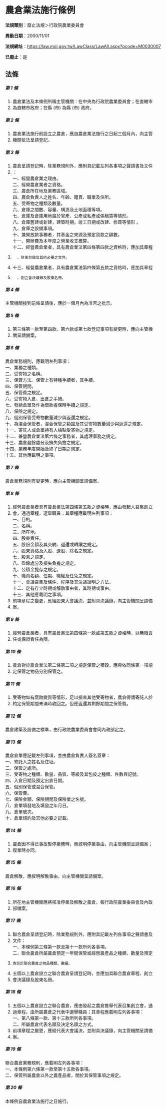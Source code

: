 # 農倉業法施行條例

**法規類別**：廢止法規＞行政院農業委員會

**異動日期**：2000/11/01  

**法規網址**：https://law.moj.gov.tw/LawClass/LawAll.aspx?pcode=M0030007

**已廢止**：是



## 法條
##### 第 1 條
1. 農倉業法及本條例所稱主管機關：在中央為行政院農業委員會；在直轄市
1. 為直轄市政府；在縣 (市) 為縣 (市) 政府。

##### 第 2 條
1. 農倉業法施行前設立之農倉，應自農倉業法施行之日起三個月內，向主管
1. 機關依法呈請登記。

##### 第 3 條
1. 農倉呈請登記時，除業務規則外，應附具記載左列各事項之聲請書及文件
1. ：  
一、經營農倉業之理由。  
二、經營農倉業者之資格。  
三、農倉所在地及業務區域。  
四、農倉負責人之姓名、年齡、籍貫、職業及住所。  
五、受寄物之種類及數量。  
六、倉庫之間數、容量、構造及土地面積等項。  
七、倉庫及倉庫用地屬於官產、公產或私產或係租賃等情形。  
八、倉庫舊建或新建，建築時期，竣工日期或改建、修葺等情形 。  
九、倉庫之設備事項。  
十、兼營放款事務者，其基金之來源及預定貨款之額數。  
十一、開辦費及本年度之營業收支概算。  
十二、經營農倉業者，具有農倉業法第四條第四款之資格時，應加具章程
1.       、財產目錄及其他必要之文件。
1. 十三、經營農倉業者，具有農倉業法第四條第五款之資格時，應加具章程
1.       、創立會決議錄及股東名冊。

##### 第 4 條
主管機關接到前條呈請後，應於一個月內為准否之批示。

##### 第 5 條
1. 第三條第一款至第四款、第六款或第七款登記事項有變更時，應向主管機
1. 關呈請備案。

##### 第 6 條
農倉業務規則，應載明左列事項：  
一、業務之種類。  
二、受寄物之名稱。  
三、保管方法。保管上有特種手續者，其手續。  
四、保管期間。  
五、保管費之規定。  
六、受寄物入倉、出倉之手續。  
七、發給倉單及作為借款擔保時手續之規定。  
八、保險之規定。  
九、個別保管受寄物數量減少與返還之規定。  
十、為混合保管者，混合保管之範圍及其受寄物數量減少與返還之規定。  
十一、寄託人或倉單持有人檢點受寄物之規定。  
十二、兼營農倉業法第六條之事務者，其處理事務之規定。  
十三、農倉盈餘處分及損失負擔之規定。  
十四、業務年度開始及終了日期之規定。  
十五、其他應載明之事項。

##### 第 7 條
農倉業務規則有變更時，應向主管機關呈請備案。

##### 第 8 條
1. 經營農倉業者具有農倉業法第四條第五款之資格時，應由發起人召集創立
1. 會，通過章程，選舉職員；其章程應載明左列事項：  
一、目的。  
二、名稱。  
三、所在地。  
四、股東責任。  
五、股份金額及其交納、退還或轉讓之規定。  
六、股東資格及入股、退股、除名之規定。  
七、股息之規定。  
八、盈餘處分及損失負擔之規定。  
九、公積金提存之規定。  
十、職員名額、任期、職權及任免之規定。  
十一、會議召集及條件、程序及其決議證明之方法。  
十二、定有存立時期或解散事由者，其時期或事由。  
十三、其他應載明之事項。
1. 前項章程之變更，應經股東大會議決，並附具決議錄，向主管機關呈請備
1. 案。

##### 第 9 條
1. 經營農倉業者，具有農倉業法第四條第一款或第五款之資格時，以無限責
1. 任或保證責任為限。

##### 第 10 條
1. 農倉對於農倉業法第二條第二項之規定保管之積穀，應與依同條第一項規
1. 定保管之物品分別保管之。

##### 第 11 條
1. 受寄物如有腐敗變質等情形，足以損害其他受寄物者，農倉得請寄託人於
1. 約定保管期間未滿時收回之。但應返還其剩餘期間之保管費。

##### 第 12 條
農倉建築及設備之標準，由行政院農業委員會會同內政部定之。

##### 第 13 條
農倉倉單應記載左列事項，並由農倉負責人簽名蓋章：  
一、寄託人之姓名及住址。  
二、保管之處所。  
三、受寄物之種類、數量、品質、等級及其包皮之種類、件數與記號。  
四、入倉日期及預定出倉日期。  
五、個別保管或混合保管。  
六、保管費。  
七、保險金額、保險期間及保險業之名號。  
八、倉單填發地及填發之年月日。  
九、倉單號次。  
十、倉單規約及其他必要之記載。

##### 第 14 條
1. 農倉因不得已事故暫停業務時，應敘明停業事由，向主管機關呈請備案；
1. 復業時亦同。

##### 第 15 條
農倉解散，應敘明解散事由，向主管機關呈請備案。

##### 第 16 條
1. 所在地主管機關應將核准停業及解散之農倉，報行政院農業委員會及內政
1. 部備案。

##### 第 17 條
1. 聯合農倉呈請登記時，除業務規則外，應附具記載左列各事項之聲請書及
1. 文件：  
一、本條例第三條第一款至第十一款所列各事項。  
二、聯合農倉所屬農倉預定一年間保管或經營農產品之種類、數量及預定
1.     寄託於聯合農倉之物品種類、數量。
1. 五個以上農倉設立之聯合農倉呈請登記時，並應加具聯合農倉章程、創立
1. 會決議錄及股東名冊。

##### 第 18 條
1. 五個以上農倉設立之聯合農倉，應由發起之農倉推舉代表召集創立會，通
1. 過章程，由所屬農倉之代表中選舉職員；其章程應載明左列各事項：  
一、第八條第一款、第十三款所列各事項。  
二、所屬農倉代表名額及決定名額之方式。
1. 前項章程之變更，應經代表大會議決，並附具決議錄，向主管機關呈請備
1. 案。

##### 第 19 條
聯合農倉業務規則，應載明左列各事項：  
一、本條例第六條第一款至第十五款各事項。  
二、保管所屬農倉以外之農產品者，關於其保管事項之規定。

##### 第 20 條
本條例自農倉業法施行之日施行。


